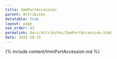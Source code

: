 ```yaml
---
title: ImmPortAccession
parent: Attributes
datatable: true
layout: page
nav_order: 43
permalink: docs/attributes/ImmPortAccession.html
date: 2025-10-31
---
```

{% include content/ImmPortAccession.md %}
